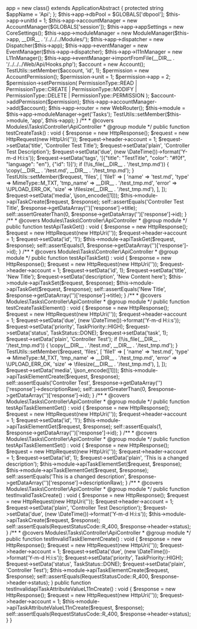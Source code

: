 <?php
/**
 * Jingga
 *
 * PHP Version 8.1
 *
 * @package   tests
 * @copyright Dennis Eichhorn
 * @license   OMS License 2.0
 * @version   1.0.0
 * @link      https://jingga.app
 */
declare(strict_types=1);

namespace Modules\Task\tests\Controller;

use Model\CoreSettings;
use Modules\Admin\Models\AccountPermission;
use Modules\Tasks\Models\TaskPriority;
use Modules\Tasks\Models\TaskStatus;
use phpOMS\Account\Account;
use phpOMS\Account\AccountManager;
use phpOMS\Account\PermissionType;
use phpOMS\Application\ApplicationAbstract;
use phpOMS\Dispatcher\Dispatcher;
use phpOMS\Event\EventManager;
use phpOMS\Localization\L11nManager;
use phpOMS\Message\Http\HttpRequest;
use phpOMS\Message\Http\HttpResponse;
use phpOMS\Message\Http\RequestStatusCode;
use phpOMS\Module\ModuleManager;
use phpOMS\Router\WebRouter;
use phpOMS\System\MimeType;
use phpOMS\Uri\HttpUri;
use phpOMS\Utils\TestUtils;

/**
 * @internal
 */
final class ControllerTest extends \PHPUnit\Framework\TestCase
{
    protected $app    = null;

    protected $module = null;

    /**
     * {@inheritdoc}
     */
    protected function setUp() : void
    {
        $this->app = new class() extends ApplicationAbstract
        {
            protected string $appName = 'Api';
        };

        $this->app->dbPool         = $GLOBALS['dbpool'];
        $this->app->unitId         = 1;
        $this->app->accountManager = new AccountManager($GLOBALS['session']);
        $this->app->appSettings    = new CoreSettings();
        $this->app->moduleManager  = new ModuleManager($this->app, __DIR__ . '/../../../Modules/');
        $this->app->dispatcher     = new Dispatcher($this->app);
        $this->app->eventManager   = new EventManager($this->app->dispatcher);
        $this->app->l11nManager    = new L11nManager();
        $this->app->eventManager->importFromFile(__DIR__ . '/../../../Web/Api/Hooks.php');

        $account = new Account();
        TestUtils::setMember($account, 'id', 1);

        $permission       = new AccountPermission();
        $permission->unit = 1;
        $permission->app  = 2;
        $permission->setPermission(
            PermissionType::READ
            | PermissionType::CREATE
            | PermissionType::MODIFY
            | PermissionType::DELETE
            | PermissionType::PERMISSION
        );

        $account->addPermission($permission);

        $this->app->accountManager->add($account);
        $this->app->router = new WebRouter();

        $this->module = $this->app->moduleManager->get('Tasks');

        TestUtils::setMember($this->module, 'app', $this->app);
    }

    /**
     * @covers Modules\Tasks\Controller\ApiController
     * @group module
     */
    public function testCreateTask() : void
    {
        $response = new HttpResponse();
        $request  = new HttpRequest(new HttpUri(''));

        $request->header->account = 1;
        $request->setData('title', 'Controller Test Title');
        $request->setData('plain', 'Controller Test Description');
        $request->setData('due', (new \DateTime())->format('Y-m-d H:i:s'));
        $request->setData('tags', '[{"title": "TestTitle", "color": "#f0f", "language": "en"}, {"id": 1}]');

        if (!\is_file(__DIR__ . '/test_tmp.md')) {
            \copy(__DIR__ . '/test.md', __DIR__ . '/test_tmp.md');
        }

        TestUtils::setMember($request, 'files', [
            'file1' => [
                'name'     => 'test.md',
                'type'     => MimeType::M_TXT,
                'tmp_name' => __DIR__ . '/test_tmp.md',
                'error'    => \UPLOAD_ERR_OK,
                'size'     => \filesize(__DIR__ . '/test_tmp.md'),
            ],
        ]);

        $request->setData('media', \json_encode([1]));

        $this->module->apiTaskCreate($request, $response);

        self::assertEquals('Controller Test Title', $response->getDataArray('')['response']->title);
        self::assertGreaterThan(0, $response->getDataArray('')['response']->id);
    }

    /**
     * @covers Modules\Tasks\Controller\ApiController
     * @group module
     */
    public function testApiTaskGet() : void
    {
        $response = new HttpResponse();
        $request  = new HttpRequest(new HttpUri(''));

        $request->header->account = 1;
        $request->setData('id', '1');

        $this->module->apiTaskGet($request, $response);

        self::assertEquals(1, $response->getDataArray('')['response']->id);
    }

    /**
     * @covers Modules\Tasks\Controller\ApiController
     * @group module
     */
    public function testApiTaskSet() : void
    {
        $response = new HttpResponse();
        $request  = new HttpRequest(new HttpUri(''));

        $request->header->account = 1;
        $request->setData('id', 1);
        $request->setData('title', 'New Title');
        $request->setData('description', 'New Content here');

        $this->module->apiTaskSet($request, $response);
        $this->module->apiTaskGet($request, $response);

        self::assertEquals('New Title', $response->getDataArray('')['response']->title);
    }

    /**
     * @covers Modules\Tasks\Controller\ApiController
     * @group module
     */
    public function testCreateTaskElement() : void
    {
        $response = new HttpResponse();
        $request  = new HttpRequest(new HttpUri(''));

        $request->header->account = 1;
        $request->setData('due', (new \DateTime())->format('Y-m-d H:i:s'));
        $request->setData('priority', TaskPriority::HIGH);
        $request->setData('status', TaskStatus::DONE);
        $request->setData('task', 1);
        $request->setData('plain', 'Controller Test');

        if (!\is_file(__DIR__ . '/test_tmp.md')) {
            \copy(__DIR__ . '/test.md', __DIR__ . '/test_tmp.md');
        }

        TestUtils::setMember($request, 'files', [
            'file1' => [
                'name'     => 'test.md',
                'type'     => MimeType::M_TXT,
                'tmp_name' => __DIR__ . '/test_tmp.md',
                'error'    => \UPLOAD_ERR_OK,
                'size'     => \filesize(__DIR__ . '/test_tmp.md'),
            ],
        ]);

        $request->setData('media', \json_encode([1]));

        $this->module->apiTaskElementCreate($request, $response);

        self::assertEquals('Controller Test', $response->getDataArray('')['response']->descriptionRaw);
        self::assertGreaterThan(0, $response->getDataArray('')['response']->id);
    }

    /**
     * @covers Modules\Tasks\Controller\ApiController
     * @group module
     */
    public function testApiTaskElementGet() : void
    {
        $response = new HttpResponse();
        $request  = new HttpRequest(new HttpUri(''));

        $request->header->account = 1;
        $request->setData('id', '1');

        $this->module->apiTaskElementGet($request, $response);

        self::assertEquals(1, $response->getDataArray('')['response']->id);
    }

    /**
     * @covers Modules\Tasks\Controller\ApiController
     * @group module
     */
    public function testApiTaskElementSet() : void
    {
        $response = new HttpResponse();
        $request  = new HttpRequest(new HttpUri(''));

        $request->header->account = 1;
        $request->setData('id', 1);
        $request->setData('plain', 'This is a changed description');

        $this->module->apiTaskElementSet($request, $response);
        $this->module->apiTaskElementGet($request, $response);

        self::assertEquals('This is a changed description', $response->getDataArray('')['response']->descriptionRaw);
    }

    /**
     * @covers Modules\Tasks\Controller\ApiController
     * @group module
     */
    public function testInvalidTaskCreate() : void
    {
        $response = new HttpResponse();
        $request  = new HttpRequest(new HttpUri(''));

        $request->header->account = 1;
        $request->setData('plain', 'Controller Test Description');
        $request->setData('due', (new \DateTime())->format('Y-m-d H:i:s'));

        $this->module->apiTaskCreate($request, $response);
        self::assertEquals(RequestStatusCode::R_400, $response->header->status);
    }

    /**
     * @covers Modules\Tasks\Controller\ApiController
     * @group module
     */
    public function testInvalidTaskElementCreate() : void
    {
        $response = new HttpResponse();
        $request  = new HttpRequest(new HttpUri(''));

        $request->header->account = 1;
        $request->setData('due', (new \DateTime())->format('Y-m-d H:i:s'));
        $request->setData('priority', TaskPriority::HIGH);
        $request->setData('status', TaskStatus::DONE);
        $request->setData('plain', 'Controller Test');

        $this->module->apiTaskElementCreate($request, $response);
        self::assertEquals(RequestStatusCode::R_400, $response->header->status);
    }

    public function testInvalidapiTaskAttributeValueL11nCreate() : void
    {
        $response = new HttpResponse();
        $request  = new HttpRequest(new HttpUri(''));

        $request->header->account = 1;
        $this->module->apiTaskAttributeValueL11nCreate($request, $response);
        self::assertEquals(RequestStatusCode::R_400, $response->header->status);
    }
}
